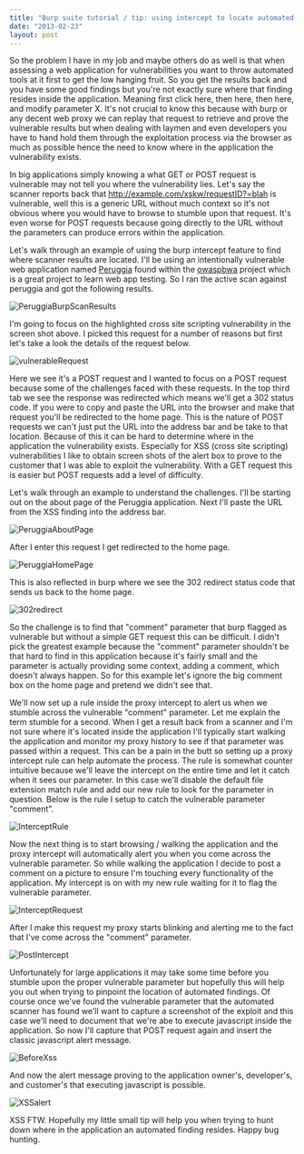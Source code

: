 ```yaml
---
title: "Burp suite tutorial / tip: using intercept to locate automated scanner findings"
date: "2013-02-23"
layout: post
---
```


So the problem I have in my job and maybe others do as well is that when assessing a web application for vulnerabilities you want to throw automated tools at it first to get the low hanging fruit. So you get the results back and you have some good findings but you're not exactly sure where that finding resides inside the application. Meaning first click here, then here, then here, and modify parameter X. It's not crucial to know this because with burp or any decent web proxy we can replay that request to retrieve and prove the vulnerable results but when dealing with laymen and even developers you have to hand hold them through the exploitation process via the browser as much as possible hence the need to know where in the application the vulnerability exists.


In big applications simply knowing a what GET or POST request is vulnerable may not tell you where the vulnerability lies. Let's say the scanner reports back that http://example.com/xskw/requestID?=blah is vulnerable, well this is a generic URL without much context so it's not obvious where you would have to browse to stumble upon that request. It's even worse for POST requests because going directly to the URL without the parameters can produce errors within the application.

Let's walk through an example of using the burp intercept feature to find where scanner results are located. I'll be using an intentionally vulnerable web application named [Peruggia](http://peruggia.sourceforge.net/) found within the [owaspbwa](http://code.google.com/p/owaspbwa/) project which is a great project to learn web app testing. So I ran the active scan against peruggia and got the following results.

![](/assets/PeruggiaBurpScanResults-300x216.png "PeruggiaBurpScanResults")

I'm going to focus on the highlighted cross site scripting vulnerability in the screen shot above. I picked this request for a number of reasons but first let's take a look the details of the request below.

![](/assets/vulnerableRequest-300x194.png "vulnerableRequest")

Here we see it's a POST request and I wanted to focus on a POST request because some of the challenges faced with these requests. In the top third tab we see the response was redirected which means we'll get a 302 status code. If you were to copy and paste the URL into the browser and make that request you'll be redirected to the home page. This is the nature of POST requests we can't just put the URL into the address bar and be take to that location. Because of this it can be hard to determine where in the application the vulnerability exists. Especially for XSS (cross site scripting) vulnerabilities I like to obtain screen shots of the alert box to prove to the customer that I was able to exploit the vulnerability. With a GET request this is easier but POST requests add a level of difficulty.

Let's walk through an example to understand the challenges. I'll be starting out on the about page of the Peruggia application. Next I'll paste the URL from the XSS finding into the address bar.

![](/assets/PeruggiaAboutPage-300x110.png "PeruggiaAboutPage")

After I enter this request I get redirected to the home page.

![](/assets/PeruggiaHomePage-300x203.png "PeruggiaHomePage")

This is also reflected in burp where we see the 302 redirect status code that sends us back to the home page.

![](/assets/302redirect-300x98.png "302redirect")

So the challenge is to find that "comment" parameter that burp flagged as vulnerable but without a simple GET request this can be difficult. I didn't pick the greatest example because the "comment" parameter shouldn't be that hard to find in this application because it's fairly small and the parameter is actually providing some context, adding a comment, which doesn't always happen. So for this example let's ignore the big comment box on the home page and pretend we didn't see that.

We'll now set up a rule inside the proxy intercept to alert us when we stumble across the vulnerable "comment" parameter. Let me explain the term stumble for a second. When I get a result back from a scanner and I'm not sure where it's located inside the application I'll typically start walking the application and monitor my proxy history to see if that parameter was passed within a request. This can be a pain in the butt so setting up a proxy intercept rule can help automate the process. The rule is somewhat counter intuitive because we'll leave the intercept on the entire time and let it catch when it sees our parameter. In this case we'll disable the default file extension match rule and add our new rule to look for the parameter in question. Below is the rule I setup to catch the vulnerable parameter "comment".

![](/assets/InterceptRule-300x213.png "InterceptRule")

Now the next thing is to start browsing / walking the application and the proxy intercept will automatically alert you when you come across the vulnerable parameter. So while walking the application I decide to post a comment on a picture to ensure I'm touching every functionality of the application. My intercept is on with my new rule waiting for it to flag the vulnerable parameter.

![](/assets/InterceptRequest-300x234.png "InterceptRequest")

After I make this request my proxy starts blinking and alerting me to the fact that I've come across the "comment" parameter.

![](/assets/PostIntercept-300x285.png "PostIntercept")

Unfortunately for large applications it may take some time before you stumble upon the proper vulnerable parameter but hopefully this will help you out when trying to pinpoint the location of automated findings. Of course once we've found the vulnerable parameter that the automated scanner has found we'll want to capture a screenshot of the exploit and this case we'll need to document that we're abe to execute javascript inside the application. So now I'll capture that POST request again and insert the classic javascript alert message.

![](/assets/BeforeXss-300x258.png "BeforeXss")

And now the alert message proving to the application owner's, developer's, and customer's that executing javascript is possible.

![](/assets/XSSalert-300x245.png "XSSalert")

XSS FTW. Hopefully my little small tip will help you when trying to hunt down where in the application an automated finding resides. Happy bug hunting.

